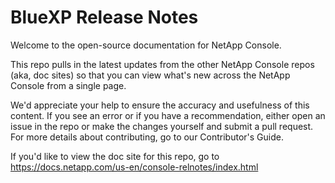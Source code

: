 # BlueXP Release Notes

Welcome to the open-source documentation for NetApp Console. 

This repo pulls in the latest updates from the other NetApp Console repos (aka, doc sites) so that you can view what's new across the NetApp Console from a single page. 

We'd appreciate your help to ensure the accuracy and usefulness of this content. If you see an error or if you have a recommendation, either open an issue in the repo or make the changes yourself and submit a pull request. For more details about contributing, go to our Contributor's Guide.

If you'd like to view the doc site for this repo, go to https://docs.netapp.com/us-en/console-relnotes/index.html
